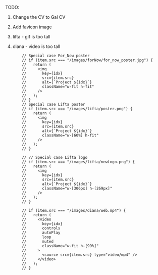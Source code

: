 TODO:

1.  Change the CV to Gal CV
2.  Add favicon image
3.  lifta - gif is too tall
4.  diana - video is too tall

            // Special case For_Now poster
            // if (item.src === "/images/forNow/for_now_poster.jpg") {
            //   return (
            //     <img
            //       key={idx}
            //       src={item.src}
            //       alt={`Project ${idx}`}
            //       className="w-fit h-fit"
            //     />
            //   );
            // }
            // Special case Lifta poster
            // if (item.src === "/images/lifta/poster.png") {
            //   return (
            //     <img
            //       key={idx}
            //       src={item.src}
            //       alt={`Project ${idx}`}
            //       className="w-[60%] h-fit"
            //     />
            //   );
            // }

            // // Special case Lifta logo
            // if (item.src === "/images/lifta/newLogo.png") {
            //   return (
            //     <img
            //       key={idx}
            //       src={item.src}
            //       alt={`Project ${idx}`}
            //       className="w-[306px] h-[269px]"
            //     />
            //   );
            // }

            // if (item.src === "/images/diana/web.mp4") {
            //   return (
            //     <video
            //       key={idx}
            //       controls
            //       autoPlay
            //       loop
            //       muted
            //       className="w-fit h-[99%]"
            //     >
            //       <source src={item.src} type="video/mp4" />
            //     </video>
            //   );
            // }
